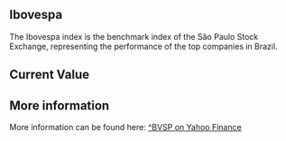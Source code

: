 ## Ibovespa

The Ibovespa index is the benchmark index of the São Paulo Stock Exchange, representing the performance of the top companies in Brazil.

## Current Value

<Value topic="finance/stock-exchange/index/BVSP" decimals="2" unit="points"/>

## More information

More information can be found here: [^BVSP on Yahoo Finance](https://finance.yahoo.com/quote/^BVSP/)
